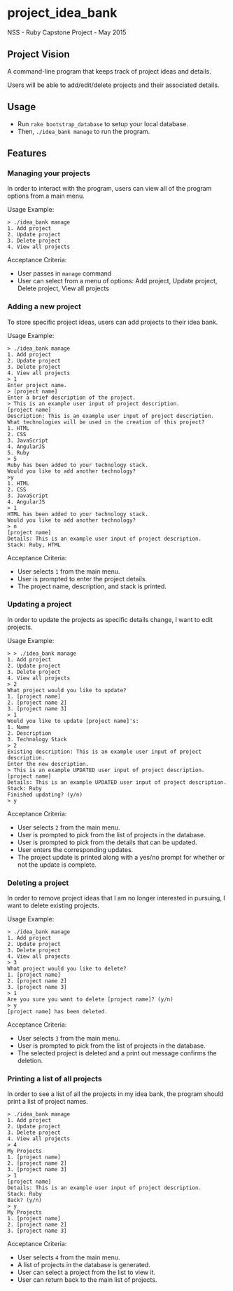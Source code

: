 # project_idea_bank
NSS - Ruby Capstone Project - May 2015

## Project Vision

A command-line program that keeps track of project ideas and details.

Users will be able to add/edit/delete projects and their associated details.

## Usage
 * Run `rake bootstrap_database` to setup your local database.
 * Then, `./idea_bank manage` to run the program.

## Features

### Managing your projects

In order to interact with the program, users can view all of the program options from a main menu.

Usage Example:
```
> ./idea_bank manage
1. Add project
2. Update project
3. Delete project
4. View all projects
```

Acceptance Criteria:
* User passes in `manage` command
* User can select from a menu of options: Add project, Update project, Delete project, View all projects

### Adding a new project

To store specific project ideas, users can add projects to their idea bank.

Usage Example:

```
> ./idea_bank manage
1. Add project
2. Update project
3. Delete project
4. View all projects
> 1
Enter project name.
> [project name]
Enter a brief description of the project.
> This is an example user input of project description.
[project name]
Description: This is an example user input of project description.
What technologies will be used in the creation of this project?
1. HTML
2. CSS
3. JavaScript
4. AngularJS
5. Ruby
> 5
Ruby has been added to your technology stack.
Would you like to add another technology?
>y
1. HTML
2. CSS
3. JavaScript
4. AngularJS
> 1
HTML has been added to your technology stack.
Would you like to add another technology?
> n
[project name]
Details: This is an example user input of project description.
Stack: Ruby, HTML
```

Acceptance Criteria:
* User selects `1` from the main menu.
* User is prompted to enter the project details.
* The project name, description, and stack is printed.

### Updating a project

In order to update the projects as specific details change, I want to edit projects.

Usage Example:

```
> > ./idea_bank manage
1. Add project
2. Update project
3. Delete project
4. View all projects
> 2
What project would you like to update?
1. [project name]
2. [project name 2]
3. [project name 3]
> 1
Would you like to update [project name]'s:
1. Name
2. Description
3. Technology Stack
> 2
Existing description: This is an example user input of project description.
Enter the new description.
> This is an example UPDATED user input of project description.
[project name]
Details: This is an example UPDATED user input of project description.
Stack: Ruby
Finished updating? (y/n)
> y
```

Acceptance Criteria:
* User selects `2` from the main menu.
* User is prompted to pick from the list of projects in the database.
* User is prompted to pick from the details that can be updated.
* User enters the corresponding updates.
* The project update is printed along with a yes/no prompt for whether or not the update is complete.


### Deleting a project

In order to remove project ideas that I am no longer interested in pursuing, I want to delete existing projects.

Usage Example:

```
> ./idea_bank manage
1. Add project
2. Update project
3. Delete project
4. View all projects
> 3
What project would you like to delete?
1. [project name]
2. [project name 2]
3. [project name 3]
> 1
Are you sure you want to delete [project name]? (y/n)
> y
[project name] has been deleted.
```

Acceptance Criteria:
* User selects `3` from the main menu.
* User is prompted to pick from the list of projects in the database.
* The selected project is deleted and a print out message confirms the deletion.

### Printing a list of all projects

In order to see a list of all the projects in my idea bank, the program should print a list of project names.

```
> ./idea_bank manage
1. Add project
2. Update project
3. Delete project
4. View all projects
> 4
My Projects
1. [project name]
2. [project name 2]
3. [project name 3]
> 1
[project name]
Details: This is an example user input of project description.
Stack: Ruby
Back? (y/n)
> y
My Projects
1. [project name]
2. [project name 2]
3. [project name 3]
```

Acceptance Criteria:
* User selects `4` from the main menu.
* A list of projects in the database is generated.
* User can select a project from the list to view it.
* User can return back to the main list of projects.
